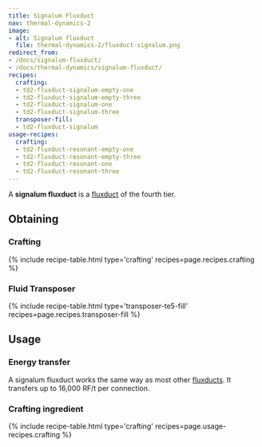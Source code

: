 ```yaml
---
title: Signalum Fluxduct
nav: thermal-dynamics-2
image:
- alt: Signalum fluxduct
  file: thermal-dynamics-2/fluxduct-signalum.png
redirect_from:
- /docs/signalum-fluxduct/
- /docs/thermal-dynamics/signalum-fluxduct/
recipes:
  crafting:
  - td2-fluxduct-signalum-empty-one
  - td2-fluxduct-signalum-empty-three
  - td2-fluxduct-signalum-one
  - td2-fluxduct-signalum-three
  transposer-fill:
  - td2-fluxduct-signalum
usage-recipes:
  crafting:
  - td2-fluxduct-resonant-empty-one
  - td2-fluxduct-resonant-empty-three
  - td2-fluxduct-resonant-one
  - td2-fluxduct-resonant-three
---
```


A **signalum fluxduct** is a [fluxduct](/docs/thermal-dynamics-2/fluxducts/) of the fourth tier.


Obtaining
---------

### Crafting
{% include recipe-table.html type='crafting' recipes=page.recipes.crafting %}

### Fluid Transposer
{% include recipe-table.html type='transposer-te5-fill' recipes=page.recipes.transposer-fill %}


Usage
-----

### Energy transfer
A signalum fluxduct works the same way as most other
[fluxducts](/docs/thermal-dynamics-2/fluxducts/). It transfers up to 16,000 RF/t per connection.

### Crafting ingredient
{% include recipe-table.html type='crafting' recipes=page.usage-recipes.crafting %}

